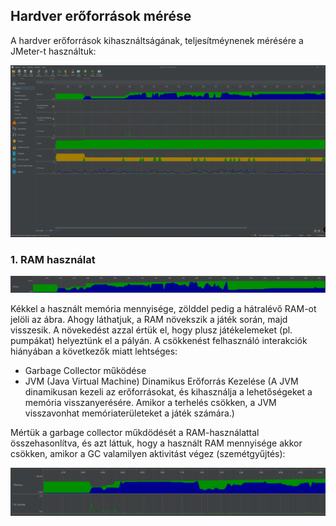 ## Hardver erőforrások mérése
A hardver erőforrások kihasználtságának, teljesítméynenek mérésére a JMeter-t használtuk:

![](JMeter.png)

### 1. RAM használat
![](RAM.png)

Kékkel a használt memória mennyisége, zölddel pedig a hátralévő RAM-ot jelöli az ábra. 
Ahogy láthatjuk, a RAM növekszik a játék során, majd visszesik. A növekedést azzal értük el, hogy plusz játékelemeket (pl. pumpákat) helyeztünk el a pályán. A csökkenést felhasználó interakciók hiányában a következők miatt lehtséges: 
- Garbage Collector működése
- JVM (Java Virtual Machine) Dinamikus Erőforrás Kezelése (A JVM dinamikusan kezeli az erőforrásokat, és kihasználja a lehetőségeket a memória visszanyerésére. Amikor a terhelés csökken, a JVM visszavonhat memóriaterületeket a játék számára.)

Mértük a garbage collector műkdödését a RAM-használattal összehasonlítva, és azt láttuk, hogy a használt RAM mennyisége akkor csökken, amikor a GC valamilyen aktivitást végez (szemétgyűjtés):

![](GC_collector.png)